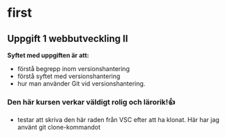 # first
## Uppgift 1 webbutveckling II
**Syftet med uppgiften är att:**
- förstå begrepp inom versionshantering
- förstå syftet med versionshantering
- hur man använder Git vid versionshantering. 

### Den här kursen verkar väldigt rolig och lärorik!👍 


- testar att skriva den här raden från VSC efter att ha klonat. Här har jag använt git clone-kommandot
